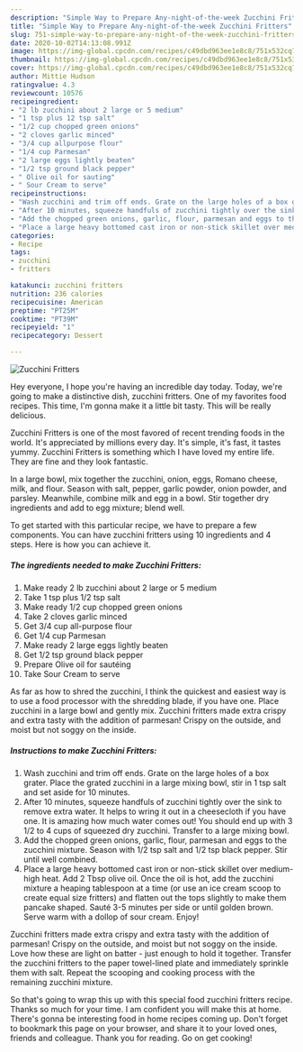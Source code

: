 ```yaml
---
description: "Simple Way to Prepare Any-night-of-the-week Zucchini Fritters"
title: "Simple Way to Prepare Any-night-of-the-week Zucchini Fritters"
slug: 751-simple-way-to-prepare-any-night-of-the-week-zucchini-fritters
date: 2020-10-02T14:13:08.991Z
image: https://img-global.cpcdn.com/recipes/c49dbd963ee1e8c8/751x532cq70/zucchini-fritters-recipe-main-photo.jpg
thumbnail: https://img-global.cpcdn.com/recipes/c49dbd963ee1e8c8/751x532cq70/zucchini-fritters-recipe-main-photo.jpg
cover: https://img-global.cpcdn.com/recipes/c49dbd963ee1e8c8/751x532cq70/zucchini-fritters-recipe-main-photo.jpg
author: Mittie Hudson
ratingvalue: 4.3
reviewcount: 10576
recipeingredient:
- "2 lb zucchini about 2 large or 5 medium"
- "1 tsp plus 12 tsp salt"
- "1/2 cup chopped green onions"
- "2 cloves garlic minced"
- "3/4 cup allpurpose flour"
- "1/4 cup Parmesan"
- "2 large eggs lightly beaten"
- "1/2 tsp ground black pepper"
- " Olive oil for sauting"
- " Sour Cream to serve"
recipeinstructions:
- "Wash zucchini and trim off ends. Grate on the large holes of a box grater. Place the grated zucchini in a large mixing bowl, stir in 1 tsp salt and set aside for 10 minutes."
- "After 10 minutes, squeeze handfuls of zucchini tightly over the sink to remove extra water. It helps to wring it out in a cheesecloth if you have one. It is amazing how much water comes out! You should end up with 3 1/2 to 4 cups of squeezed dry zucchini. Transfer to a large mixing bowl."
- "Add the chopped green onions, garlic, flour, parmesan and eggs to the zucchini mixture. Season with 1/2 tsp salt and 1/2 tsp black pepper. Stir until well combined."
- "Place a large heavy bottomed cast iron or non-stick skillet over medium-high heat. Add 2 Tbsp olive oil. Once the oil is hot, add the zucchini mixture a heaping tablespoon at a time (or use an ice cream scoop to create equal size fritters) and flatten out the tops slightly to make them pancake shaped. Sauté 3-5 minutes per side or until golden brown. Serve warm with a dollop of sour cream. Enjoy!"
categories:
- Recipe
tags:
- zucchini
- fritters

katakunci: zucchini fritters 
nutrition: 236 calories
recipecuisine: American
preptime: "PT25M"
cooktime: "PT39M"
recipeyield: "1"
recipecategory: Dessert

---
```



![Zucchini Fritters](https://img-global.cpcdn.com/recipes/c49dbd963ee1e8c8/751x532cq70/zucchini-fritters-recipe-main-photo.jpg)

Hey everyone, I hope you're having an incredible day today. Today, we're going to make a distinctive dish, zucchini fritters. One of my favorites food recipes. This time, I'm gonna make it a little bit tasty. This will be really delicious.

Zucchini Fritters is one of the most favored of recent trending foods in the world. It's appreciated by millions every day. It's simple, it's fast, it tastes yummy. Zucchini Fritters is something which I have loved my entire life. They are fine and they look fantastic.

In a large bowl, mix together the zucchini, onion, eggs, Romano cheese, milk, and flour. Season with salt, pepper, garlic powder, onion powder, and parsley. Meanwhile, combine milk and egg in a bowl. Stir together dry ingredients and add to egg mixture; blend well.


To get started with this particular recipe, we have to prepare a few components. You can have zucchini fritters using 10 ingredients and 4 steps. Here is how you can achieve it.

<!--inarticleads1-->

##### The ingredients needed to make Zucchini Fritters:

1. Make ready 2 lb zucchini about 2 large or 5 medium
1. Take 1 tsp plus 1/2 tsp salt
1. Make ready 1/2 cup chopped green onions
1. Take 2 cloves garlic minced
1. Get 3/4 cup all-purpose flour
1. Get 1/4 cup Parmesan
1. Make ready 2 large eggs lightly beaten
1. Get 1/2 tsp ground black pepper
1. Prepare  Olive oil for sautéing
1. Take  Sour Cream to serve


As far as how to shred the zucchini, I think the quickest and easiest way is to use a food processor with the shredding blade, if you have one. Place zucchini in a large bowl and gently mix. Zucchini fritters made extra crispy and extra tasty with the addition of parmesan! Crispy on the outside, and moist but not soggy on the inside. 

<!--inarticleads2-->

##### Instructions to make Zucchini Fritters:

1. Wash zucchini and trim off ends. Grate on the large holes of a box grater. Place the grated zucchini in a large mixing bowl, stir in 1 tsp salt and set aside for 10 minutes.
1. After 10 minutes, squeeze handfuls of zucchini tightly over the sink to remove extra water. It helps to wring it out in a cheesecloth if you have one. It is amazing how much water comes out! You should end up with 3 1/2 to 4 cups of squeezed dry zucchini. Transfer to a large mixing bowl.
1. Add the chopped green onions, garlic, flour, parmesan and eggs to the zucchini mixture. Season with 1/2 tsp salt and 1/2 tsp black pepper. Stir until well combined.
1. Place a large heavy bottomed cast iron or non-stick skillet over medium-high heat. Add 2 Tbsp olive oil. Once the oil is hot, add the zucchini mixture a heaping tablespoon at a time (or use an ice cream scoop to create equal size fritters) and flatten out the tops slightly to make them pancake shaped. Sauté 3-5 minutes per side or until golden brown. Serve warm with a dollop of sour cream. Enjoy!


Zucchini fritters made extra crispy and extra tasty with the addition of parmesan! Crispy on the outside, and moist but not soggy on the inside. Love how these are light on batter - just enough to hold it together. Transfer the zucchini fritters to the paper towel-lined plate and immediately sprinkle them with salt. Repeat the scooping and cooking process with the remaining zucchini mixture. 

So that's going to wrap this up with this special food zucchini fritters recipe. Thanks so much for your time. I am confident you will make this at home. There's gonna be interesting food in home recipes coming up. Don't forget to bookmark this page on your browser, and share it to your loved ones, friends and colleague. Thank you for reading. Go on get cooking!

